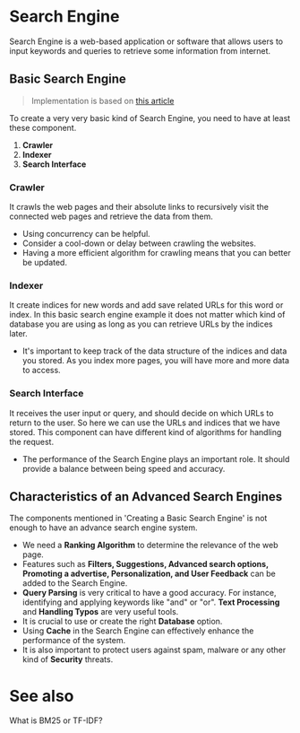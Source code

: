 # Search Engine

Search Engine is a web-based application or software that allows users to input keywords and queries to retrieve some information from internet.

## Basic Search Engine

> Implementation is based on [this article](https://voskan.host/2023/08/04/building-search-engine-in-golang/)

To create a very very basic kind of Search Engine, you need to have at least these component.

1. **Crawler**
2. **Indexer**
3. **Search Interface**

### Crawler

It crawls the web pages and their absolute links to recursively visit the connected web pages and retrieve the data from them.

- Using concurrency can be helpful.
- Consider a cool-down or delay between crawling the websites.
- Having a more efficient algorithm for crawling means that you can better be updated.

### Indexer

It create indices for new words and add save related URLs for this word or index. In this basic search engine example it does not matter which kind of database you are using as long as you can retrieve URLs by the indices later.

- It's important to keep track of the data structure of the indices and data you stored. As you index more pages, you will have more and more data to access.

### Search Interface

It receives the user input or query, and should decide on which URLs to return to the user. So here we can use the URLs and indices that we have stored. This component can have different kind of algorithms for handling the request.

- The performance of the Search Engine plays an important role. It should provide a balance between being speed and accuracy. 

## Characteristics of an Advanced Search Engines

The components mentioned in 'Creating a Basic Search Engine' is not enough to have an advance search engine system.

- We need a **Ranking Algorithm** to determine the relevance of the web page.
- Features such as **Filters, Suggestions, Advanced search options, Promoting a advertise, Personalization, and User Feedback** can be added to the Search Engine.
- **Query Parsing** is very critical to have a good accuracy. For instance, identifying and applying keywords like "and" or "or". **Text Processing** and **Handling Typos** are very useful tools.
- It is crucial to use or create the right **Database** option.
- Using **Cache** in the Search Engine can effectively enhance the performance of the system.
- It is also important to protect users against spam, malware or any other kind of **Security** threats.


# See also

What is BM25 or TF-IDF?
